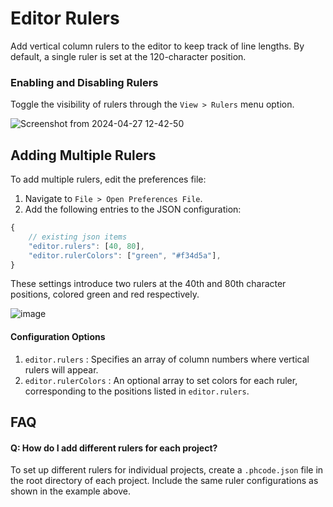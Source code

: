 # Editor Rulers

Add vertical column rulers to the editor to keep track of line lengths. By
default, a single ruler is set at the 120-character position.

### Enabling and Disabling Rulers

Toggle the visibility of rulers through the `View > Rulers` menu option.

![Screenshot from 2024-04-27 12-42-50](https://github.com/phcode-dev/phoenix/assets/5336369/bb68fafa-395c-4da6-8aa2-a617918286ce)

## Adding Multiple Rulers

To add multiple rulers, edit the preferences file:

1. Navigate to `File > Open Preferences File`.
1. Add the following entries to the JSON configuration:

```js
{
    // existing json items
    "editor.rulers": [40, 80],
    "editor.rulerColors": ["green", "#f34d5a"],
}
```

These settings introduce two rulers at the 40th and 80th character positions,
colored green and red respectively.

![image](https://github.com/phcode-dev/phoenix/assets/5336369/71b8b04c-d2ca-47b8-84bb-53cd0fb4593c)

#### Configuration Options

1. `editor.rulers` : Specifies an array of column numbers where vertical rulers
   will appear.
1. `editor.rulerColors` : An optional array to set colors for each ruler,
   corresponding to the positions listed in `editor.rulers`.

## FAQ

#### Q: How do I add different rulers for each project?

To set up different rulers for individual projects, create a `.phcode.json` file
in the root directory of each project. Include the same ruler configurations as
shown in the example above.
